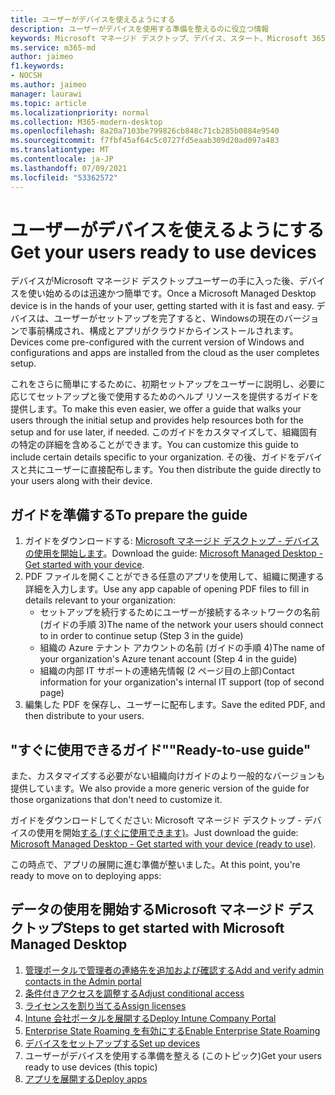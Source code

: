 ```yaml
---
title: ユーザーがデバイスを使えるようにする
description: ユーザーがデバイスを使用する準備を整えるのに役立つ情報
keywords: Microsoft マネージド デスクトップ、デバイス、スタート、Microsoft 365
ms.service: m365-md
author: jaimeo
f1.keywords:
- NOCSH
ms.author: jaimeo
manager: laurawi
ms.topic: article
ms.localizationpriority: normal
ms.collection: M365-modern-desktop
ms.openlocfilehash: 8a20a7103be799826cb848c71cb285b0884e9540
ms.sourcegitcommit: f7fbf45af64c5c0727fd5eaab309d20ad097a483
ms.translationtype: MT
ms.contentlocale: ja-JP
ms.lasthandoff: 07/09/2021
ms.locfileid: "53362572"
---
```

# <a name="get-your-users-ready-to-use-devices"></a><span data-ttu-id="22113-104">ユーザーがデバイスを使えるようにする</span><span class="sxs-lookup"><span data-stu-id="22113-104">Get your users ready to use devices</span></span>

<span data-ttu-id="22113-105">デバイスがMicrosoft マネージド デスクトップユーザーの手に入った後、デバイスを使い始めるのは迅速かつ簡単です。</span><span class="sxs-lookup"><span data-stu-id="22113-105">Once a Microsoft Managed Desktop device is in the hands of your user, getting started with it is fast and easy.</span></span> <span data-ttu-id="22113-106">デバイスは、ユーザーがセットアップを完了すると、Windowsの現在のバージョンで事前構成され、構成とアプリがクラウドからインストールされます。</span><span class="sxs-lookup"><span data-stu-id="22113-106">Devices come pre-configured with the current version of Windows and configurations and apps are installed from the cloud as the user completes setup.</span></span> 
 
<span data-ttu-id="22113-107">これをさらに簡単にするために、初期セットアップをユーザーに説明し、必要に応じてセットアップと後で使用するためのヘルプ リソースを提供するガイドを提供します。</span><span class="sxs-lookup"><span data-stu-id="22113-107">To make this even easier, we offer a guide that walks your users through the initial setup and provides help resources both for the setup and for use later, if needed.</span></span> <span data-ttu-id="22113-108">このガイドをカスタマイズして、組織固有の特定の詳細を含めることができます。</span><span class="sxs-lookup"><span data-stu-id="22113-108">You can customize this guide to include certain details specific to your organization.</span></span> <span data-ttu-id="22113-109">その後、ガイドをデバイスと共にユーザーに直接配布します。</span><span class="sxs-lookup"><span data-stu-id="22113-109">You then distribute the guide directly to your users along with their device.</span></span> 

## <a name="to-prepare-the-guide"></a><span data-ttu-id="22113-110">ガイドを準備する</span><span class="sxs-lookup"><span data-stu-id="22113-110">To prepare the guide</span></span>

1. <span data-ttu-id="22113-111">ガイドをダウンロードする: [Microsoft マネージド デスクトップ - デバイスの使用を開始します](https://github.com/MicrosoftDocs/microsoft-365-docs/raw/public/microsoft-365/managed-desktop/get-started/downloads/microsoft-managed-desktop-user-guide-no-help-custom-v2.pdf)。</span><span class="sxs-lookup"><span data-stu-id="22113-111">Download the guide: [Microsoft Managed Desktop - Get started with your device](https://github.com/MicrosoftDocs/microsoft-365-docs/raw/public/microsoft-365/managed-desktop/get-started/downloads/microsoft-managed-desktop-user-guide-no-help-custom-v2.pdf).</span></span>
2. <span data-ttu-id="22113-112">PDF ファイルを開くことができる任意のアプリを使用して、組織に関連する詳細を入力します。</span><span class="sxs-lookup"><span data-stu-id="22113-112">Use any app capable of opening PDF files to fill in details relevant to your organization:</span></span>
    - <span data-ttu-id="22113-113">セットアップを続行するためにユーザーが接続するネットワークの名前 (ガイドの手順 3)</span><span class="sxs-lookup"><span data-stu-id="22113-113">The name of the network your users should connect to in order to continue setup (Step 3 in the guide)</span></span>
    - <span data-ttu-id="22113-114">組織の Azure テナント アカウントの名前 (ガイドの手順 4)</span><span class="sxs-lookup"><span data-stu-id="22113-114">The name of your organization's Azure tenant account (Step 4 in the guide)</span></span>
    - <span data-ttu-id="22113-115">組織の内部 IT サポートの連絡先情報 (2 ページ目の上部)</span><span class="sxs-lookup"><span data-stu-id="22113-115">Contact information for your organization's internal IT support (top of second page)</span></span>
3. <span data-ttu-id="22113-116">編集した PDF を保存し、ユーザーに配布します。</span><span class="sxs-lookup"><span data-stu-id="22113-116">Save the edited PDF, and then distribute to your users.</span></span> 

## <a name="ready-to-use-guide"></a><span data-ttu-id="22113-117">"すぐに使用できるガイド"</span><span class="sxs-lookup"><span data-stu-id="22113-117">"Ready-to-use guide"</span></span>

<span data-ttu-id="22113-118">また、カスタマイズする必要がない組織向けガイドのより一般的なバージョンも提供しています。</span><span class="sxs-lookup"><span data-stu-id="22113-118">We also provide a more generic version of the guide for those organizations that don't need to customize it.</span></span>

<span data-ttu-id="22113-119">ガイドをダウンロードしてください: Microsoft マネージド デスクトップ - デバイスの使用を開始[する (すぐに使用できます)](https://github.com/MicrosoftDocs/microsoft-365-docs/raw/public/microsoft-365/managed-desktop/get-started/downloads/microsoft-managed-desktop-user-guide-no-help-v2.pdf)。</span><span class="sxs-lookup"><span data-stu-id="22113-119">Just download the guide: [Microsoft Managed Desktop - Get started with your device (ready to use)](https://github.com/MicrosoftDocs/microsoft-365-docs/raw/public/microsoft-365/managed-desktop/get-started/downloads/microsoft-managed-desktop-user-guide-no-help-v2.pdf).</span></span>

<span data-ttu-id="22113-120">この時点で、アプリの展開に進む準備が整いました。</span><span class="sxs-lookup"><span data-stu-id="22113-120">At this point, you're ready to move on to deploying apps:</span></span>


## <a name="steps-to-get-started-with-microsoft-managed-desktop"></a><span data-ttu-id="22113-121">データの使用を開始するMicrosoft マネージド デスクトップ</span><span class="sxs-lookup"><span data-stu-id="22113-121">Steps to get started with Microsoft Managed Desktop</span></span>

1. [<span data-ttu-id="22113-122">管理ポータルで管理者の連絡先を追加および確認する</span><span class="sxs-lookup"><span data-stu-id="22113-122">Add and verify admin contacts in the Admin portal</span></span>](add-admin-contacts.md)
2. [<span data-ttu-id="22113-123">条件付きアクセスを調整する</span><span class="sxs-lookup"><span data-stu-id="22113-123">Adjust conditional access</span></span>](conditional-access.md)
3. [<span data-ttu-id="22113-124">ライセンスを割り当てる</span><span class="sxs-lookup"><span data-stu-id="22113-124">Assign licenses</span></span>](assign-licenses.md)
4. [<span data-ttu-id="22113-125">Intune 会社ポータルを展開する</span><span class="sxs-lookup"><span data-stu-id="22113-125">Deploy Intune Company Portal</span></span>](company-portal.md)
5. [<span data-ttu-id="22113-126">Enterprise State Roaming を有効にする</span><span class="sxs-lookup"><span data-stu-id="22113-126">Enable Enterprise State Roaming</span></span>](enterprise-state-roaming.md)
6. [<span data-ttu-id="22113-127">デバイスをセットアップする</span><span class="sxs-lookup"><span data-stu-id="22113-127">Set up devices</span></span>](set-up-devices.md)
7. <span data-ttu-id="22113-128">ユーザーがデバイスを使用する準備を整える (このトピック)</span><span class="sxs-lookup"><span data-stu-id="22113-128">Get your users ready to use devices (this topic)</span></span>
8. [<span data-ttu-id="22113-129">アプリを展開する</span><span class="sxs-lookup"><span data-stu-id="22113-129">Deploy apps</span></span>](deploy-apps.md)
